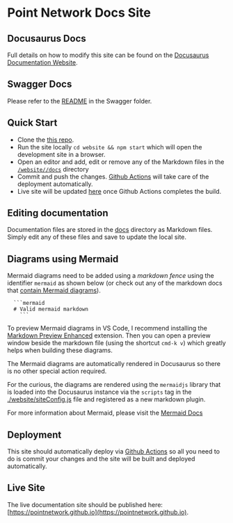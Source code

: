 # Point Network Docs Site

## Docusaurus Docs

Full details on how to modify this site can be found on the [Docusaurus Documentation Website](https://docusaurus.io/docs/installation).

## Swagger Docs

Please refer to the [README](./swagger/) in the Swagger folder.

## Quick Start

* Clone the [this repo](https://github.com/pointnetwork/pointnetwork.github.io).
* Run the site locally `cd website && npm start` which will open the development site in a browser.
* Open an editor and add, edit or remove any of the Markdown files in the [`/website//docs`](./website//docs) directory
* Commit and push the changes. [Github Actions](https://github.com/pointnetwork/pointnetwork.github.io/actions) will take care of the deployment automatically.
* Live site will be updated [here](https://pointnetwork.github.io/website/docs/welcome.html) once Github Actions completes the build.

## Editing documentation

Documentation files are stored in the [docs](./website//docs) directory as Markdown files. Simply edit any of these files and save to update the local site.

## Diagrams using Mermaid

Mermaid diagrams need to be added using a *markdown fence* using the identifier `mermaid` as shown below (or check out any of the markdown docs that [contain Mermaid diagrams](./website//docs/storage.md)).

```
  ```mermaid
  # Valid mermaid markdown
    ```
```

To preview Mermaid diagrams in VS Code, I recommend installing the [Markdown Preview Enhanced](https://marketplace.visualstudio.com/items?itemName=shd101wyy.markdown-preview-enhanced) extension. Then you can open a preview window beside the markdown file (using the shortcut `cmd-k v`) which greatly helps when building these diagrams.

The Mermaid diagrams are automatically rendered in Docusaurus so there is no other special action required.

For the curious, the diagrams are rendered using the `mermaidjs` library that is loaded into the Docusaurus instance via the `scripts` tag in the [./website/siteConfig.js](./website/siteConfig.js) file and registered as a new markdown plugin.

For more information about Mermaid, please visit the [Mermaid Docs](https://mermaid-js.github.io/mermaid/#/)

## Deployment

This site should automatically deploy via [Github Actions](https://github.com/features/actions) so all you need to do is commit your changes and the site will be built and deployed automatically.

## Live Site

The live documentation site should be published here: [https://pointnetwork.github.io](https://pointnetwork.github.io).